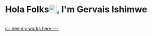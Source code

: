 
<h1 align="">Hola Folks<img width="25px" src="https://raw.githubusercontent.com/blackcater/blackcater/master/images/Hi.gif" alt="Hi from Gersh"/>, I'm Gervais Ishimwe</h1>
<br/>
<a href="https://am-gersh.vercel.app/">👉 See my works here ---</a>
